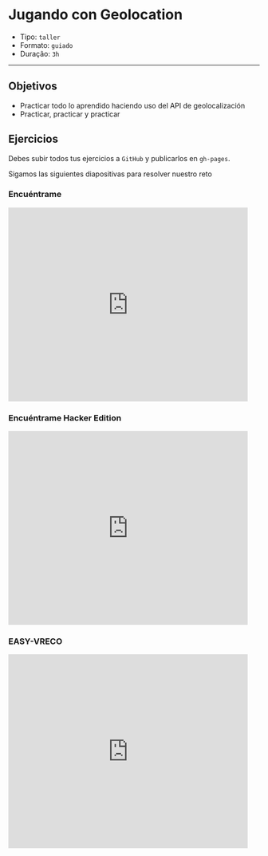 # Jugando con Geolocation

- Tipo: `taller`
- Formato: `guiado`
- Duração: `3h`

***

## Objetivos

- Practicar todo lo aprendido haciendo uso del API de geolocalización
- Practicar, practicar y practicar

## Ejercicios

Debes subir todos tus ejercicios a `GitHub` y publicarlos en `gh-pages`.

Sigamos las siguientes diapositivas para resolver nuestro
reto

### Encuéntrame

<iframe src="https://docs.google.com/presentation/d/e/2PACX-1vQQVIwRCvs17bO0YkP17rLec33TEsjj0k5rehs7XcnAGoO7eUCU41j-VxZGge47XLBA-rkss81K2dPd/embed?start=false&loop=false&delayms=5000" frameborder="0" width="480" height="389" allowfullscreen="true" mozallowfullscreen="true" webkitallowfullscreen="true"></iframe>

### Encuéntrame Hacker Edition

<iframe src="https://docs.google.com/presentation/d/e/2PACX-1vQMPjhYWVZPuLjEaA0ITeavo8zW_zZcXrPY8J-JUDkrU5EIBAhED5Ir5NhIn4KXffdc9xA92QdxaU2S/embed?start=false&loop=false&delayms=5000" frameborder="0" width="480" height="389" allowfullscreen="true" mozallowfullscreen="true" webkitallowfullscreen="true"></iframe>

### EASY-VRECO

<iframe src="https://docs.google.com/presentation/d/e/2PACX-1vS4fG3rIcQeV-IDN44cnIwsi4ewKi4RAoH62L21Lf2PVegDzm4T5UlqlkLQou4mG0yfepvT4UgtTz6N/embed?start=false&loop=false&delayms=5000" frameborder="0" width="480" height="389" allowfullscreen="true" mozallowfullscreen="true" webkitallowfullscreen="true"></iframe>
